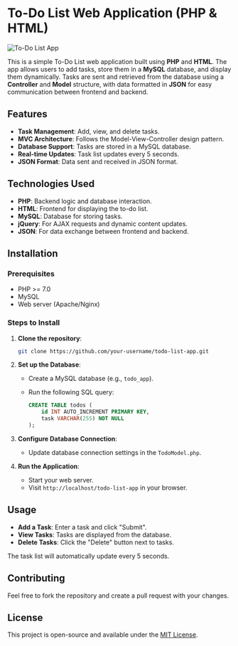 
# To-Do List Web Application (PHP & HTML)

![To-Do List App](https://via.placeholder.com/600x300?text=To-Do+List+App)

This is a simple To-Do List web application built using **PHP** and **HTML**. The app allows users to add tasks, store them in a **MySQL** database, and display them dynamically. Tasks are sent and retrieved from the database using a **Controller** and **Model** structure, with data formatted in **JSON** for easy communication between frontend and backend.

## Features

- **Task Management**: Add, view, and delete tasks.
- **MVC Architecture**: Follows the Model-View-Controller design pattern.
- **Database Support**: Tasks are stored in a MySQL database.
- **Real-time Updates**: Task list updates every 5 seconds.
- **JSON Format**: Data sent and received in JSON format.

## Technologies Used

- **PHP**: Backend logic and database interaction.
- **HTML**: Frontend for displaying the to-do list.
- **MySQL**: Database for storing tasks.
- **jQuery**: For AJAX requests and dynamic content updates.
- **JSON**: For data exchange between frontend and backend.

## Installation

### Prerequisites

- PHP >= 7.0
- MySQL
- Web server (Apache/Nginx)

### Steps to Install

1. **Clone the repository**:

   ```bash
   git clone https://github.com/your-username/todo-list-app.git
   ```

2. **Set up the Database**:
   - Create a MySQL database (e.g., `todo_app`).
   - Run the following SQL query:

     ```sql
     CREATE TABLE todos (
         id INT AUTO_INCREMENT PRIMARY KEY,
         task VARCHAR(255) NOT NULL
     );
     ```

3. **Configure Database Connection**:
   - Update database connection settings in the `TodoModel.php`.

4. **Run the Application**:
   - Start your web server.
   - Visit `http://localhost/todo-list-app` in your browser.

## Usage

- **Add a Task**: Enter a task and click "Submit".
- **View Tasks**: Tasks are displayed from the database.
- **Delete Tasks**: Click the "Delete" button next to tasks.

The task list will automatically update every 5 seconds.

## Contributing

Feel free to fork the repository and create a pull request with your changes.

## License

This project is open-source and available under the [MIT License](LICENSE).
